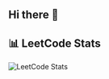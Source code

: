 ## Hi there 👋

<!--
**dhlinhdn00/dhlinhdn00** is a ✨ _special_ ✨ repository because its `README.md` (this file) appears on your GitHub profile.

Here are some ideas to get you started:

- 🔭 I’m currently working on ...
- 🌱 I’m currently learning ...
- 👯 I’m looking to collaborate on ...
- 🤔 I’m looking for help with ...
- 💬 Ask me about ...
- 📫 How to reach me: ...
- 😄 Pronouns: ...
- ⚡ Fun fact: ...
-->


## 📊 LeetCode Stats  

![LeetCode Stats](https://leetcard.jacoblin.cool/dhlinhdn00?theme=dark&ext=contest&ext=heatmap&cache=0)
